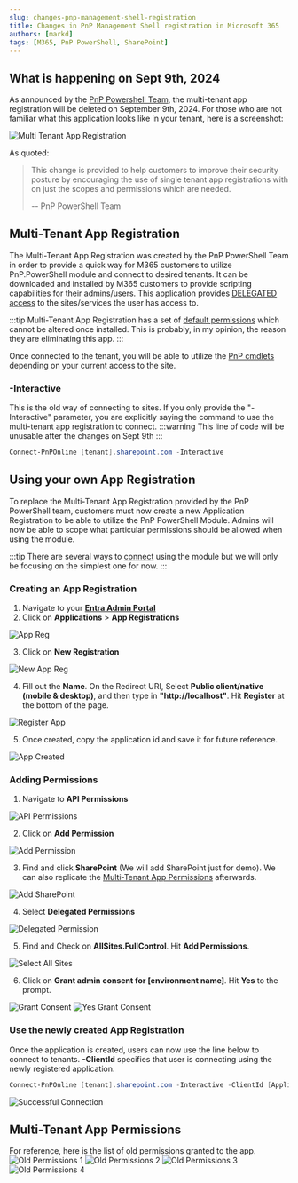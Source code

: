 ```yaml
---
slug: changes-pnp-management-shell-registration
title: Changes in PnP Management Shell registration in Microsoft 365
authors: [markd]
tags: [M365, PnP PowerShell, SharePoint]
---
```


## What is happening on Sept 9th, 2024

As announced by the [PnP Powershell Team](https://pnp.github.io/blog/post/changes-pnp-management-shell-registration), the multi-tenant app registration will be deleted on September 9th, 2024. For those who are not familiar what this application looks like in your tenant, here is a screenshot:

![Multi Tenant App Registration](./multi-tenant-app.jpg)

<!--truncate-->

As quoted:
>This change is provided to help customers to improve their security posture by encouraging the use of single tenant app registrations with on just the scopes and permissions which are needed.
>
> -- PnP PowerShell Team

## Multi-Tenant App Registration

The Multi-Tenant App Registration was created by the PnP PowerShell Team in order to provide a quick way for M365 customers to utilize PnP.PowerShell module and connect to desired tenants. It can be downloaded and installed by M365 customers to provide scripting capabilities for their admins/users. This application provides [DELEGATED access](https://learn.microsoft.com/en-us/entra/identity-platform/delegated-access-primer) to the sites/services the user has access to. 

:::tip
Multi-Tenant App Registration has a set of [default permissions](./index.md#multi-tenant-app-permissions) which cannot be altered once installed. This is probably, in my opinion, the reason they are eliminating this app.
:::

Once connected to the tenant, you will be able to utilize the [PnP cmdlets](https://pnp.github.io/powershell/cmdlets/index.html) depending on your current access to the site.

### -Interactive
This is the old way of connecting to sites. If you only provide the "-Interactive" parameter, you are explicitly saying the command to use the multi-tenant app registration to connect.
:::warning
This line of code will be unusable after the changes on Sept 9th
:::
```powershell
Connect-PnPOnline [tenant].sharepoint.com -Interactive
```

## Using your own App Registration

To replace the Multi-Tenant App Registration provided by the PnP PowerShell team, customers must now create a new Application Registration to be able to utilize the PnP PowerShell Module. Admins will now be able to scope what particular permissions should be allowed when using the module.

:::tip
There are several ways to [connect](https://pnp.github.io/powershell/cmdlets/Connect-PnPOnline.html) using the module but we will only be focusing on the simplest one for now.
:::

### Creating an App Registration

1. Navigate to your **[Entra Admin Portal](https://aad.cmd.ms)**
2. Click on **Applications** > **App Registrations**

![App Reg](./app-reg.jpg)

3. Click on **New Registration**

![New App Reg](./new-app-reg.jpg)

4. Fill out the **Name**. On the Redirect URI, Select **Public client/native (mobile & desktop)**, and then type in **"http://localhost"**. Hit **Register** at the bottom of the page.

![Register App](./register-app.jpg)

5. Once created, copy the application id and save it for future reference.

![App Created](./copy-app-id.jpg)

### Adding Permissions

1. Navigate to **API Permissions**

![API Permissions](./api-permissions.jpg)

2. Click on **Add Permission**

![Add Permission](./add-permission.jpg)

3. Find and click **SharePoint** (We will add SharePoint just for demo). We can also replicate the [Multi-Tenant App Permissions](./index.md#multi-tenant-app-permissions) afterwards.

![Add SharePoint](./add-sharepoint.jpg)

4. Select **Delegated Permissions**

![Delegated Permission](./select-delegated.jpg)

5. Find and Check on **AllSites.FullControl**. Hit **Add Permissions**.

![Select All Sites](./select-allsites.jpg)

6. Click on **Grant admin consent for [environment name]**. Hit **Yes** to the prompt.

![Grant Consent](./grant-consent.jpg)
![Yes Grant Consent](./yes-grant-consent.jpg)

### Use the newly created App Registration

Once the application is created, users can now use the line below to connect to tenants. **-ClientId** specifies that user is connecting using the newly registered application.

```powershell
Connect-PnPOnline [tenant].sharepoint.com -Interactive -ClientId [ApplicationID]
```

![Successful Connection](./connect-success.jpg)


## Multi-Tenant App Permissions

For reference, here is the list of old permissions granted to the app.
![Old Permissions 1](./old-permissions-1.jpg)
![Old Permissions 2](./old-permissions-2.jpg)
![Old Permissions 3](./old-permissions-3.jpg)
![Old Permissions 4](./old-permissions-4.jpg)


